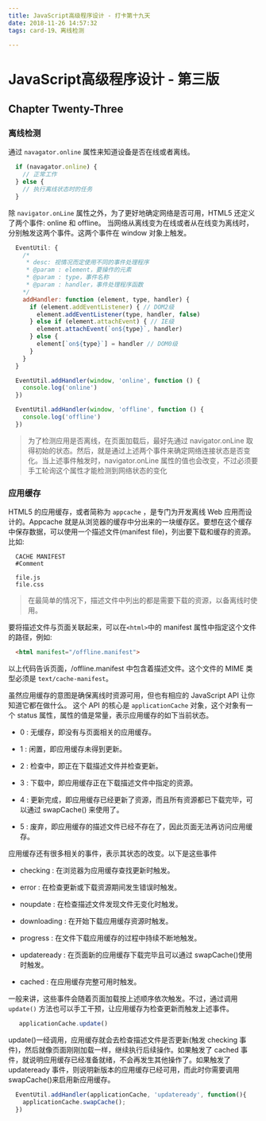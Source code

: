 ```yaml
---
title: JavaScript高级程序设计 - 打卡第十九天
date: 2018-11-26 14:57:32
tags: card-19、离线检测

---
```

# JavaScript高级程序设计 - 第三版

## Chapter Twenty-Three
### 离线检测
通过 `navagator.online` 属性来知道设备是否在线或者离线。
```javascript
  if (navagator.online) {
    // 正常工作
  } else {
    // 执行离线状态时的任务
  }
```
除 `navigator.onLine` 属性之外，为了更好地确定网络是否可用，HTML5 还定义了两个事件: online 和 offline。 当网络从离线变为在线或者从在线变为离线时，分别触发这两个事件。这两个事件在 window 对象上触发。
```javascript
  EventUtil: {
    /*
     * desc: 视情况而定使用不同的事件处理程序
     * @param : element，要操作的元素
     * @param : type，事件名称
     * @param : handler，事件处理程序函数
    */
    addHandler: function (element, type, handler) {
      if (element.addEventListener) { // DOM2级
        element.addEventListener(type, handler, false)
      } else if (element.attachEvent) { // IE级
        element.attachEvent(`on${type}`, handler)
      } else {
        element[`on${type}`] = handler // DOM0级
      }
    }
  }

  EventUtil.addHandler(window, 'online', function () {
    console.log('online')
  })

  EventUtil.addHandler(window, 'offline', function () {
    console.log('offline')
  })
```
> 为了检测应用是否离线，在页面加载后，最好先通过 navigator.onLine 取得初始的状态。然后，就是通过上述两个事件来确定网络连接状态是否变化。当上述事件触发时，navigator.onLine 属性的值也会改变，不过必须要手工轮询这个属性才能检测到网络状态的变化

### 应用缓存
HTML5 的应用缓存，或者简称为 `appcache` ，是专门为开发离线 Web 应用而设计的。Appcache 就是从浏览器的缓存中分出来的一块缓存区。要想在这个缓存中保存数据，可以使用一个描述文件(manifest file)，列出要下载和缓存的资源。比如:
```
  CACHE MANIFEST
  #Comment

  file.js
  file.css
```
> 在最简单的情况下，描述文件中列出的都是需要下载的资源，以备离线时使用。

要将描述文件与页面关联起来，可以在`<html>`中的 manifest 属性中指定这个文件的路径，例如: 
```html
  <html manifest="/offline.manifest">
```
以上代码告诉页面，/offline.manifest 中包含着描述文件。这个文件的 MIME 类型必须是 `text/cache-manifest`。

虽然应用缓存的意图是确保离线时资源可用，但也有相应的 JavaScript API 让你知道它都在做什么。 这个 API 的核心是 `applicationCache` 对象，这个对象有一个 status 属性，属性的值是常量，表示应用缓存的如下当前状态。

- 0 : 无缓存，即没有与页面相关的应用缓存。

- 1 : 闲置，即应用缓存未得到更新。

- 2 : 检查中，即正在下载描述文件并检查更新。

- 3 : 下载中，即应用缓存正在下载描述文件中指定的资源。

- 4 : 更新完成，即应用缓存已经更新了资源，而且所有资源都已下载完毕，可以通过 swapCache() 来使用了。

- 5 : 废弃，即应用缓存的描述文件已经不存在了，因此页面无法再访问应用缓存。

应用缓存还有很多相关的事件，表示其状态的改变。以下是这些事件

- checking : 在浏览器为应用缓存查找更新时触发。

- error : 在检查更新或下载资源期间发生错误时触发。

- noupdate : 在检查描述文件发现文件无变化时触发。

- downloading : 在开始下载应用缓存资源时触发。

- progress : 在文件下载应用缓存的过程中持续不断地触发。

- updateready : 在页面新的应用缓存下载完毕且可以通过 swapCache()使用时触发。 

- cached : 在应用缓存完整可用时触发。

一般来讲，这些事件会随着页面加载按上述顺序依次触发。不过，通过调用 `update()` 方法也可以手工干预，让应用缓存为检查更新而触发上述事件。
```javascript
   applicationCache.update()
```
update()一经调用，应用缓存就会去检查描述文件是否更新(触发 checking 事件)，然后就像页面刚刚加载一样，继续执行后续操作。如果触发了 cached 事件，就说明应用缓存已经准备就绪，不会再发生其他操作了。如果触发了 updateready 事件，则说明新版本的应用缓存已经可用，而此时你需要调用 swapCache()来启用新应用缓存。
```javascript
  EventUtil.addHandler(applicationCache, 'updateready', function(){
    applicationCache.swapCache();
  })
```